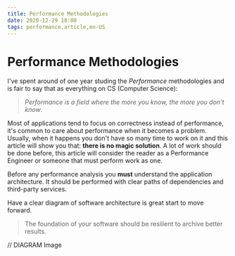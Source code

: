 ```yaml
---
title: Performance Methodologies
date: 2020-12-29 18:00
tags: performance,article,en-US
---
```


# Performance Methodologies

I've spent around of one year studing the _Performance_ methodologies and is fair to say that as everything on CS (Computer Science):

> _Performance is a field where the more you know, the more you don't know_.

Most of applications tend to focus on correctness instead of performance, it's common to care about performance when it becomes a problem.
Usually, when it happens you don't have so many time to work on it and this article will show you that: **there is no magic solution**.
A lot of work should be done before, this article will consider the reader as a Performance Engineer or someone that must perform work as one.

Before any performance analysis you **must** understand the application architecture. It should be performed with clear paths of dependencies and third-party services.

Have a clear diagram of software architecture is great start to move forward.

> The foundation of your software should be resilient to archive better results.

// DIAGRAM Image
